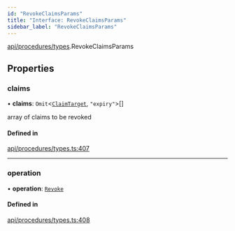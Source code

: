 ```yaml
---
id: "RevokeClaimsParams"
title: "Interface: RevokeClaimsParams"
sidebar_label: "RevokeClaimsParams"
---
```


[api/procedures/types](../../../../../modules/API/Procedures/Types/Types.md).RevokeClaimsParams

## Properties

### claims

• **claims**: `Omit`<[`ClaimTarget`](../../../../Types/ClaimTarget/ClaimTarget.md), ``"expiry"``\>[]

array of claims to be revoked

#### Defined in

[api/procedures/types.ts:407](https://github.com/PolymeshAssociation/polymesh-sdk/blob/d4e2c127f/src/api/procedures/types.ts#L407)

___

### operation

• **operation**: [`Revoke`](../../../../../enums/API/Procedures/Types/ClaimOperation/ClaimOperation.md#revoke)

#### Defined in

[api/procedures/types.ts:408](https://github.com/PolymeshAssociation/polymesh-sdk/blob/d4e2c127f/src/api/procedures/types.ts#L408)
